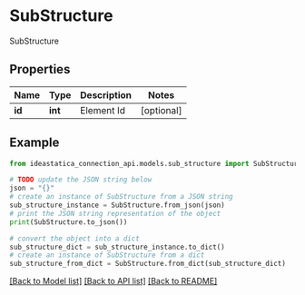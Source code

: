 # SubStructure

SubStructure

## Properties

Name | Type | Description | Notes
------------ | ------------- | ------------- | -------------
**id** | **int** | Element Id | [optional] 

## Example

```python
from ideastatica_connection_api.models.sub_structure import SubStructure

# TODO update the JSON string below
json = "{}"
# create an instance of SubStructure from a JSON string
sub_structure_instance = SubStructure.from_json(json)
# print the JSON string representation of the object
print(SubStructure.to_json())

# convert the object into a dict
sub_structure_dict = sub_structure_instance.to_dict()
# create an instance of SubStructure from a dict
sub_structure_from_dict = SubStructure.from_dict(sub_structure_dict)
```
[[Back to Model list]](../README.md#documentation-for-models) [[Back to API list]](../README.md#documentation-for-api-endpoints) [[Back to README]](../README.md)


